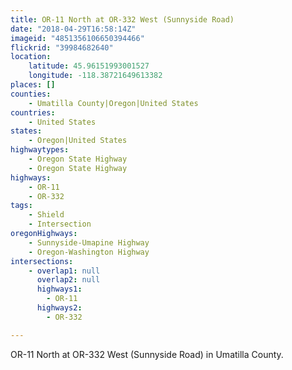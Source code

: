 ```yaml
---
title: OR-11 North at OR-332 West (Sunnyside Road)
date: "2018-04-29T16:58:14Z"
imageid: "4851356106650394466"
flickrid: "39984682640"
location:
    latitude: 45.96151993001527
    longitude: -118.38721649613382
places: []
counties:
    - Umatilla County|Oregon|United States
countries:
    - United States
states:
    - Oregon|United States
highwaytypes:
    - Oregon State Highway
    - Oregon State Highway
highways:
    - OR-11
    - OR-332
tags:
    - Shield
    - Intersection
oregonHighways:
    - Sunnyside-Umapine Highway
    - Oregon-Washington Highway
intersections:
    - overlap1: null
      overlap2: null
      highways1:
        - OR-11
      highways2:
        - OR-332

---
```

OR-11 North at OR-332 West (Sunnyside Road) in Umatilla County.